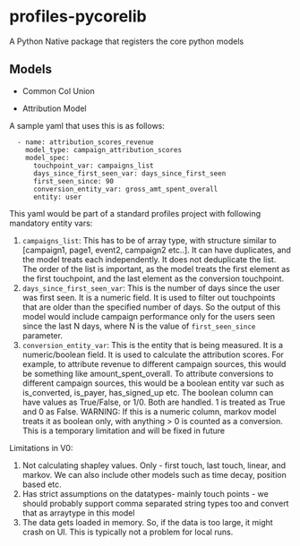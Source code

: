 # profiles-pycorelib

A Python Native package that registers the core python models

## Models

- Common Col Union

- Attribution Model

A sample yaml that uses this is as follows:
```
  - name: attribution_scores_revenue
    model_type: campaign_attribution_scores
    model_spec:
      touchpoint_var: campaigns_list
      days_since_first_seen_var: days_since_first_seen
      first_seen_since: 90
      conversion_entity_var: gross_amt_spent_overall
      entity: user      
```

This yaml would be part of a standard profiles project with following mandatory entity vars:
1. `campaigns_list`: This has to be of array type, with structure similar to [campaign1, page1, event2, campaign2 etc..]. It can have duplicates, and the model treats each independently. It does not deduplicate the list. The order of the list is important, as the model treats the first element as the first touchpoint, and the last element as the conversion touchpoint.
2. `days_since_first_seen_var`: This is the number of days since the user was first seen. It is a numeric field. It is used to filter out touchpoints that are older than the specified number of days. So the output of this model would include campaign performance only for the users seen since the last N days, where N is the value of `first_seen_since` parameter.
3. `conversion_entity_var`: This is the entity that is being measured. It is a numeric/boolean field. It is used to calculate the attribution scores. For example, to attribute revenue to different campaign sources, this would be something like amount_spent_overall. To attribute conversions to different campaign sources, this would be a boolean entity var such as is_converted, is_payer, has_signed_up etc. The boolean column can have values as True/False, or 1/0. Both are handled. 1 is treated as True and 0 as False. WARNING: If this is a numeric column, markov model treats it as boolean only, with anything > 0 is counted as a conversion. This is a temporary limitation and will be fixed in future

Limitations in V0:
1. Not calculating shapley values. Only - first touch, last touch, linear, and markov. We can also include other models such as time decay, position based etc.
2. Has strict assumptions on the datatypes- mainly touch points - we should probably support comma separated string types too and convert that as arraytype in this model
3. The data gets loaded in memory. So, if the data is too large, it might crash on UI. This is typically not a problem for local runs. 